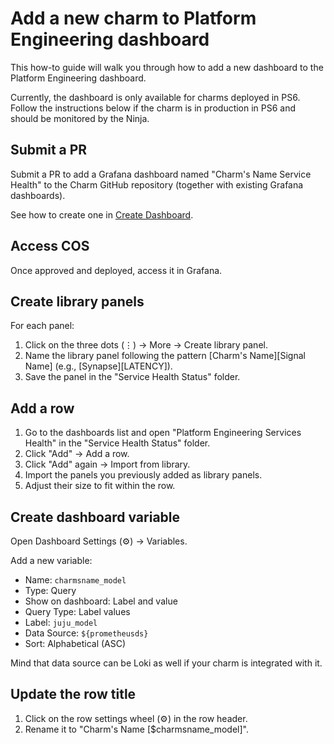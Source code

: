 # Add a new charm to Platform Engineering dashboard

This how-to guide will walk you through how to add a new dashboard to the Platform Engineering dashboard.

Currently, the dashboard is only available for charms deployed in PS6. Follow the instructions below if the charm is in production in PS6 and should be monitored by the Ninja.

## Submit a PR

Submit a PR to add a Grafana dashboard named "Charm's Name Service Health" to
the Charm GitHub repository (together with existing Grafana dashboards).

See how to create one in [Create Dashboard](create-dashboard).

## Access COS

Once approved and deployed, access it in Grafana.

## Create library panels

For each panel:

1. Click on the three dots (⋮) → More → Create library panel.
2. Name the library panel following the pattern [Charm's Name][Signal Name] (e.g., [Synapse][LATENCY]).
3. Save the panel in the "Service Health Status" folder.

## Add a row

1. Go to the dashboards list and open "Platform Engineering Services Health" in the "Service Health Status" folder.
2. Click "Add" → Add a row.
3. Click "Add" again → Import from library.
4. Import the panels you previously added as library panels.
5. Adjust their size to fit within the row.

## Create dashboard variable

Open Dashboard Settings (⚙️) → Variables.

Add a new variable:

- Name: `charmsname_model`
- Type: Query
- Show on dashboard: Label and value
- Query Type: Label values
- Label: `juju_model`
- Data Source: `${prometheusds}`
- Sort: Alphabetical (ASC)

Mind that data source can be Loki as well if your charm is integrated with it.

## Update the row title

1. Click on the row settings wheel (⚙️) in the row header.
2. Rename it to "Charm's Name [$charmsname_model]".


